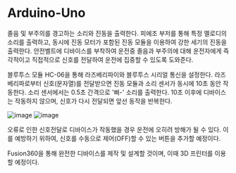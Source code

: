 # Arduino-Uno
졸음 및 부주의를 경고하는 소리와 진동을 출력한다. 피에조 부저를 통해 특정 멜로디의 소리를 출력하고, 
동시에 진동 모터가 포함된 진동 모듈을 이용하여 강한 세기의 진동을 출력한다. 안전벨트에 디바이스를 부착하여
운전중 졸음과 부주의에 대해 운전자에게 즉각적이고 직접적으로 신호를 전달하여 운전에 집중할 수 있도록 도와준다.

블루투스 모듈 HC-06을 통해 라즈베리파이와 블루투스 시리얼 통신을 설정한다. 라즈베리파로부터 신호(문자열)를 
전달받으면 진동 모듈과 소리 센서가 동시에 10초 동안 작동한다. 소리 센서에서는 0.5초 간격으로 '삐-' 소리를 출력한다.
10초 이후에 디바이스는 작동하지 않으며, 신호가 다시 전달되면 앞선 동작을 반복한다.

![image](https://github.com/TheHaengwoon/Arduino-Uno/assets/129640503/8e5cdeeb-39a0-4def-9e55-f0f2386257c5)
![image](https://github.com/TheHaengwoon/Arduino-Uno/assets/129640503/918955bc-9dd8-4e06-9949-74e4d53995ee)


오류로 인한 신호전달로 디바이스가 작동했을 경우 운전에 오히려 방해가 될 수 있다. 
이를 예방하기 위하여, 신호를 수동으로 제어(OFF)할 수 있는 버튼을 추가할 예정이다.

Fusion360을 통해 완전한 디바이스를 제작 및 설계할 것이며, 이때 3D 프린터를 이용할 예정이다.
